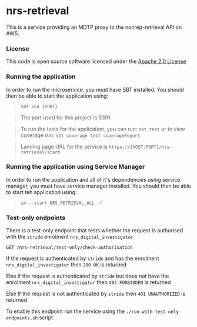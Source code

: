 # nrs-retrieval

This is a service providing an MDTP proxy to the nonrep-retrieval API on AWS.

### License

This code is open source software licensed under the [Apache 2.0 License]("http://www.apache.org/licenses/LICENSE-2.0.html")


### Running the application

In order to run the microservice, you must have SBT installed. You should then be able to start the application using:

> ```sbt run {PORT}```

> The port used for this project is 9391

> To run the tests for the application, you can run: ```sbt test```
> or to view coverage run: ```sbt coverage test coverageReport```

> Landing page URL for the service is ```https://{HOST:PORT}/nrs-retrieval/start```

### Running the application using Service Manager

In order to run the application and all of it's dependencies using service manager, you must have service manager installed.
You should then be able to start teh application using:

> ```sm --start NRS_RETRIEVAL_ALL -f```

### Test-only endpoints

There is a test-only endpoint that tests whether the request is authorised with the `stride` enrolment `nrs_digital_investigator`

`GET /nrs-retrieval/test-only/check-authorisation`

If the request is authenticated by `stride` and has the enrolment `nrs_digital_investigator` then `200 OK` is returned

Else if the request is authenticated by `stride` but does not have the enrolment `nrs_digital_investigator` then `403 FORBIDDEN` is returned

Else If the request is not authenticated by `stride` then `401 UNAUTHORIZED` is returned

To enable this endpoint run the service using the `./run-with-test-only-endpoints.sh` script.

